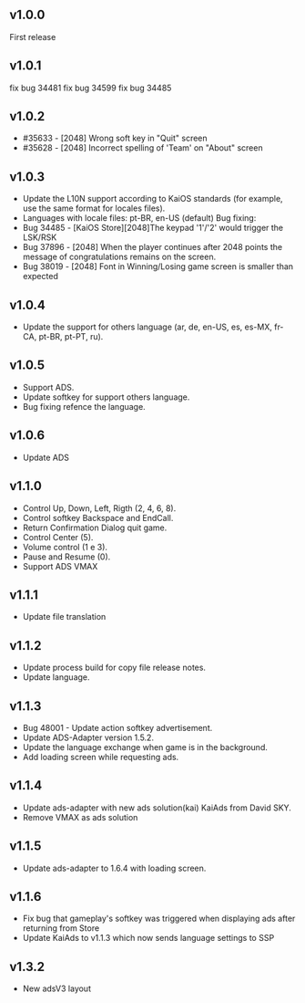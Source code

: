 v1.0.0
-------
 First release
 
v1.0.1
-------
 fix bug 34481
 fix bug 34599
 fix bug 34485

v1.0.2
-------
 - #35633 - [2048] Wrong soft key in "Quit" screen
 - #35628 - [2048] Incorrect spelling of 'Team' on "About" screen

v1.0.3
-------
  - Update the L10N support according to KaiOS standards (for example, use the same format for locales files).
  - Languages with locale files: pt-BR, en-US (default)
  Bug fixing:
  - Bug 34485 - [KaiOS Store][2048]The keypad '1'/'2' would trigger the LSK/RSK
  - Bug 37896 - [2048] When the player continues after 2048 points the message of congratulations remains on the screen.
  - Bug 38019 - [2048] Font in Winning/Losing game screen is smaller than expected

v1.0.4
-------
  - Update the support for others language (ar, de, en-US, es, es-MX, fr-CA, pt-BR, pt-PT, ru).

v1.0.5
-------
  - Support ADS.
  - Update softkey for support others language.
  - Bug fixing refence the language.

v1.0.6
-------
  - Update ADS

v1.1.0
-------
  - Control Up, Down, Left, Rigth (2, 4, 6, 8).
  - Control softkey Backspace  and EndCall.
  - Return Confirmation Dialog quit game.
  - Control Center (5).
  - Volume control (1 e 3).
  - Pause and Resume (0).
  - Support ADS VMAX

v1.1.1
-------
  - Update file translation

v1.1.2
-------
  - Update process build for copy file release notes. 
  - Update language.

v1.1.3
-------
  - Bug 48001 - Update action softkey advertisement. 
  - Update ADS-Adapter version 1.5.2.
  - Update the language exchange when game is in the background.
  - Add loading screen while requesting ads.

v1.1.4
-------
  - Update ads-adapter with new ads solution(kai) KaiAds from David SKY.
  - Remove VMAX as ads solution

v1.1.5
-------
  - Update ads-adapter to 1.6.4 with loading screen.

v1.1.6
-------
  - Fix bug that gameplay's softkey was triggered when displaying ads after returning from Store
  - Update KaiAds to v1.1.3 which now sends language settings to SSP
  
v1.3.2
-------
  - New adsV3 layout
